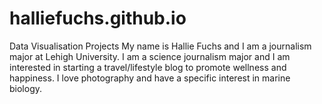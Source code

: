 # halliefuchs.github.io
Data Visualisation Projects 
My name is Hallie Fuchs and I am a journalism major at Lehigh University. I am a science journalism major and I am interested in starting a travel/lifestyle blog to promote wellness and happiness. I love photography and have a specific interest in marine biology. 
